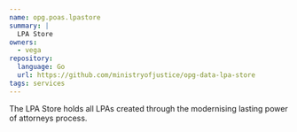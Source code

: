 ```yaml
---
name: opg.poas.lpastore
summary: |
  LPA Store
owners:
  - vega
repository:
  language: Go
  url: https://github.com/ministryofjustice/opg-data-lpa-store
tags: services
---
```


The LPA Store holds all LPAs created through the modernising lasting power of attorneys process.
